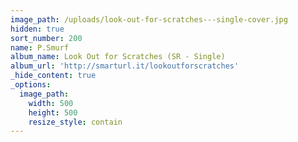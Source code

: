 ```yaml
---
image_path: /uploads/look-out-for-scratches---single-cover.jpg
hidden: true
sort_number: 200
name: P.Smurf
album_name: Look Out for Scratches (SR - Single)
album_url: 'http://smarturl.it/lookoutforscratches'
_hide_content: true
_options:
  image_path:
    width: 500
    height: 500
    resize_style: contain
---
```


